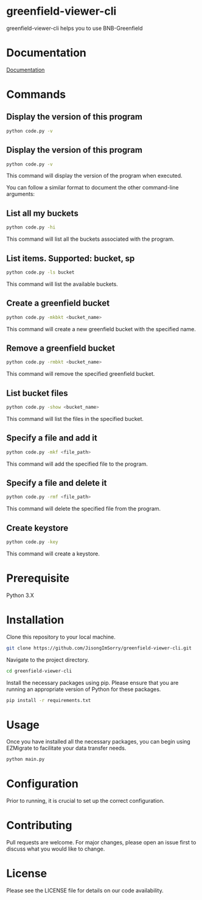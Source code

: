 # greenfield-viewer-cli

greenfield-viewer-cli helps you to use BNB-Greenfield

# Documentation

[Documentation](https://coo-cooing.gitbook.io/greenfield-viewer-cli/)

# Commands

## Display the version of this program

```bash
python code.py -v
```

## Display the version of this program

```bash
python code.py -v
```

This command will display the version of the program when executed.

You can follow a similar format to document the other command-line arguments:

## List all my buckets

```bash
python code.py -hi
```

This command will list all the buckets associated with the program.

## List items. Supported: bucket, sp

```bash
python code.py -ls bucket
```

This command will list the available buckets.

## Create a greenfield bucket

```bash
python code.py -mkbkt <bucket_name>
```

This command will create a new greenfield bucket with the specified name.

## Remove a greenfield bucket

```bash
python code.py -rmbkt <bucket_name>
```

This command will remove the specified greenfield bucket.

## List bucket files

```bash
python code.py -show <bucket_name>
```

This command will list the files in the specified bucket.

## Specify a file and add it

```bash
python code.py -mkf <file_path>
```

This command will add the specified file to the program.

## Specify a file and delete it

```bash
python code.py -rmf <file_path>
```

This command will delete the specified file from the program.

## Create keystore

```bash
python code.py -key
```

This command will create a keystore.

# Prerequisite

Python 3.X

# Installation

Clone this repository to your local machine.

```bash
git clone https://github.com/JisongImSorry/greenfield-viewer-cli.git
```

Navigate to the project directory.

```bash
cd greenfield-viewer-cli
```

Install the necessary packages using pip. Please ensure that you are running an appropriate version of Python for these packages.

```bash
pip install -r requirements.txt
```

# Usage

Once you have installed all the necessary packages, you can begin using EZMigrate to facilitate your data transfer needs.

```bash
python main.py
```

# Configuration

Prior to running, it is crucial to set up the correct configuration.

# Contributing

Pull requests are welcome. For major changes, please open an issue first to discuss what you would like to change.

# License

Please see the LICENSE file for details on our code availability.

